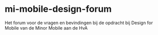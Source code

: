 mi-mobile-design-forum
======================

Het forum voor de vragen en bevindingen bij de opdracht bij Design for Mobile van de Minor Mobile aan de HvA
